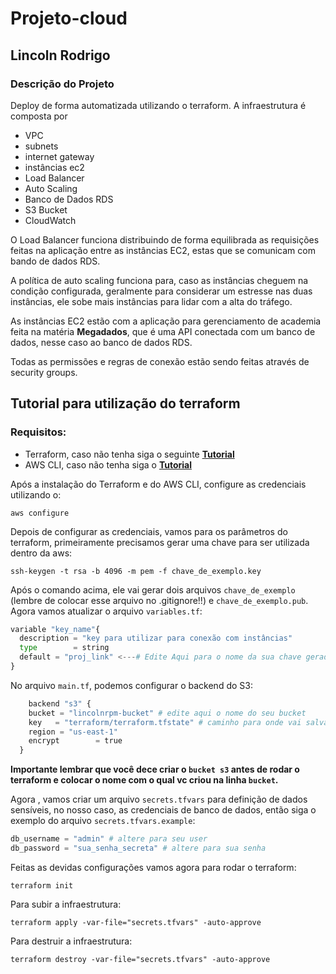 # Projeto-cloud

## Lincoln Rodrigo

### Descrição do Projeto

Deploy de forma automatizada utilizando o terraform. 
A infraestrutura é composta por
* VPC
* subnets
* internet gateway
* instâncias ec2
* Load Balancer
* Auto Scaling
* Banco de Dados RDS
* S3 Bucket
* CloudWatch

O Load Balancer funciona distribuindo de forma equilibrada as requisições feitas na aplicação entre as instâncias EC2, estas que se comunicam com bando de dados RDS.

A política de auto scaling funciona para, caso as instâncias cheguem na condição configurada, geralmente para considerar um estresse nas duas instâncias, ele sobe mais instâncias para lidar com a alta do tráfego.

As instâncias EC2 estão com a aplicação para gerenciamento de academia feita na matéria **Megadados**, que é uma API  conectada com um banco de dados, nesse caso ao banco de dados RDS.

Todas as permissões e regras de conexão estão sendo feitas através de security groups.

## Tutorial para utilização do terraform

### Requisitos:
*   Terraform, caso não tenha siga o seguinte [**Tutorial**](https://developer.hashicorp.com/terraform/tutorials/aws-get-started/install-cli)
* AWS CLI, caso não tenha siga o [**Tutorial**](https://docs.aws.amazon.com/cli/latest/userguide/getting-started-install.html)

Após a instalação do Terraform e do AWS CLI, configure as credenciais utilizando o:
```
aws configure
```
Depois de configurar as credenciais, vamos para os parâmetros do terraform, primeiramente precisamos gerar uma chave para ser utilizada dentro da aws: 
```
ssh-keygen -t rsa -b 4096 -m pem -f chave_de_exemplo.key
```
Após o comando acima, ele vai gerar dois arquivos `chave_de_exemplo` (lembre de colocar esse arquivo no .gitignore!!) e `chave_de_exemplo.pub`. Agora vamos atualizar o arquivo `variables.tf`:
``` python
variable "key_name"{
  description = "key para utilizar para conexão com instâncias"
  type        = string 
  default = "proj_link" <---# Edite Aqui para o nome da sua chave gerada
}
```
No arquivo `main.tf`, podemos configurar o backend do S3:
```py
    backend "s3" {
    bucket = "lincolnrpm-bucket" # edite aqui o nome do seu bucket
    key   = "terraform/terraform.tfstate" # caminho para onde vai salvar
    region = "us-east-1" 
    encrypt        = true
  }

```
**Importante lembrar que você dece criar o `bucket s3` antes de rodar o terraform e colocar o nome com o qual vc criou na linha `bucket`.**

Agora , vamos criar um arquivo `secrets.tfvars` para definição de dados sensíveis, no nosso caso, as credenciais de banco de dados, então siga o exemplo do arquivo `secrets.tfvars.example`:
```py
db_username = "admin" # altere para seu user
db_password = "sua_senha_secreta" # altere para sua senha
```
Feitas as devidas configurações vamos agora para rodar o terraform:
```
terraform init
```
Para subir a infraestrutura:
```
terraform apply -var-file="secrets.tfvars" -auto-approve
```
Para destruir a infraestrutura:
```
terraform destroy -var-file="secrets.tfvars" -auto-approve
```


